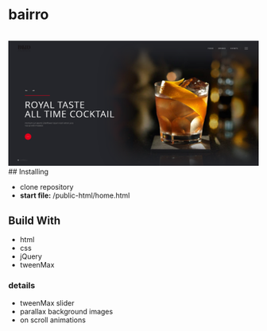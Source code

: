 # bairro

<br>
<img src="https://github.com/Nvagelis/bairro/blob/master/screenshot%20.png">
## Installing

* clone repository
* <b>start file:</b> /public-html/home.html

## Build With

* html
* css
* jQuery
* tweenMax

### details

- tweenMax slider
- parallax background images
- on scroll animations
